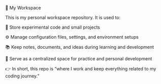 📂 My Workspace

This is my personal workspace repository. It is used to:

📝 Store experimental code and small projects

⚙️ Manage configuration files, settings, and environment setups

📚 Keep notes, documents, and ideas during learning and development

🚀 Serve as a centralized space for practice and personal development

👉 In short, this repo is “where I work and keep everything related to my coding journey.”
